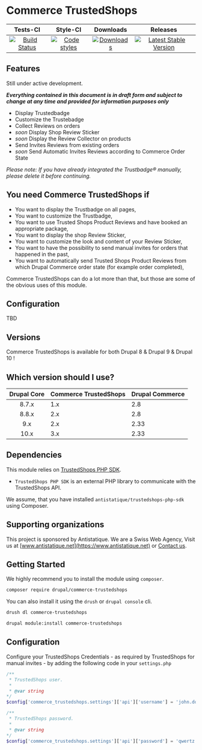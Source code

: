 # Commerce TrustedShops

|       Tests-CI        |        Style-CI         |        Downloads        |         Releases         |
|:----------------------:|:-----------------------:|:-----------------------:|:------------------------:|
| [![Build Status](https://github.com/antistatique/drupal-commerce-trustedshops/actions/workflows/ci.yml/badge.svg)](https://github.com/antistatique/drupal-commerce-trustedshops/actions/workflows/ci.yml) | [![Code styles](https://github.com/antistatique/drupal-commerce-trustedshops/actions/workflows/styles.yml/badge.svg)](https://github.com/antistatique/drupal-commerce-trustedshops/actions/workflows/styles.yml) | [![Downloads](https://img.shields.io/badge/downloads-8.x--1.0-green.svg?style=flat-square)](https://ftp.drupal.org/files/projects/commerce_trustedshops-8.x-1.0.tar.gz) | [![Latest Stable Version](https://img.shields.io/badge/release-v1.0-blue.svg?style=flat-square)](https://www.drupal.org/project/commerce_trustedshops/releases) |

## Features

Still under active development.

***Everything contained in this document is in draft form and subject to change at any time and provided for information purposes only***

- Display Trustedbadge
- Customize the Trustebadge
- Collect Reviews on orders
- *soon* Display Shop Review Sticker
- *soon* Display the Review Collector on products
- Send Invites Reviews from existing orders
- *soon* Send Automatic Invites Reviews according to Commerce Order State

_Please note: If you have already integrated the Trustbadge® manually, please delete it before continuing._

## You need Commerce TrustedShops if

* You want to display the Trustbadge on all pages,
* You want to customize the Trustbadge,
* You want to use Trusted Shops Product Reviews and have booked an appropriate package,
* You want to display the shop Review Sticker,
* You want to customize the look and content of your Review Sticker,
* You want to have the possibility to send manual invites for orders that happened in the past,
* You want to automatically send Trusted Shops Product Reviews from which Drupal Commerce order state (for example order completed),

Commerce TrustedShops can do a lot more than that, but those are some of the obvious uses of this module.

## Configuration

TBD

## Versions

Commerce TrustedShops is available for both Drupal 8 & Drupal 9 & Drupal 10 !

## Which version should I use?

| Drupal Core | Commerce TrustedShops | Drupal Commerce |
|:-----------:|:----------------------|:----------------|
|    8.7.x    | 1.x                   | 2.8             |
|    8.8.x    | 2.x                   | 2.8             |
|     9.x     | 2.x                   | 2.33            |
|    10.x     | 3.x                   | 2.33            |

## Dependencies

This module relies on [TrustedShops PHP SDK](https://github.com/antistatique/trustedshops-php-sdk).

* `TrustedShops PHP SDK` is an external PHP library to communicate with the TrustedShops API.

We assume, that you have installed `antistatique/trustedshops-php-sdk` using Composer.

## Supporting organizations

This project is sponsored by Antistatique. We are a Swiss Web Agency,
Visit us at [www.antistatique.net](https://www.antistatique.net) or
[Contact us](mailto:info@antistatique.net).

## Getting Started

We highly recommend you to install the module using `composer`.

  ```bash
  composer require drupal/commerce-trustedshops
  ```

You can also install it using the `drush` or `drupal console` cli.

  ```bash
  drush dl commerce-trustedshops
  ```

  ```bash
  drupal module:install commerce-trustedshops
  ```

## Configuration

Configure your TrustedShops Credentials - as required by TrustedShops for manual invites - by adding the following code in your `settings.php`

  ```php
  /**
   * TrustedShops user.
   *
   * @var string
  */
  $config['commerce_trustedshops.settings']['api']['username'] = 'john.doe';

  /**
   * TrustedShops password.
   *
   * @var string
  */
  $config['commerce_trustedshops.settings']['api']['password'] = 'qwertz';
  ```
